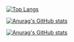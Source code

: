 [![Top Langs](https://github-readme-stats-kykt35.vercel.app/api/top-langs/?username=kykt35&count_private=true&layout=compact&exclude_repo=marble,PlayFabSample,AR_PET,shopquest)](https://github.com/anuraghazra/github-readme-stats)

[![Anurag's GitHub stats](https://github-readme-stats-kykt35.vercel.app/api?username=kykt35&count_private=true)](https://github.com/anuraghazra/github-readme-stats)


[![Anurag's GitHub stats](https://github-readme-stats-kykt35.vercel.app/api?username=kykt35)](https://github.com/anuraghazra/github-readme-stats)
